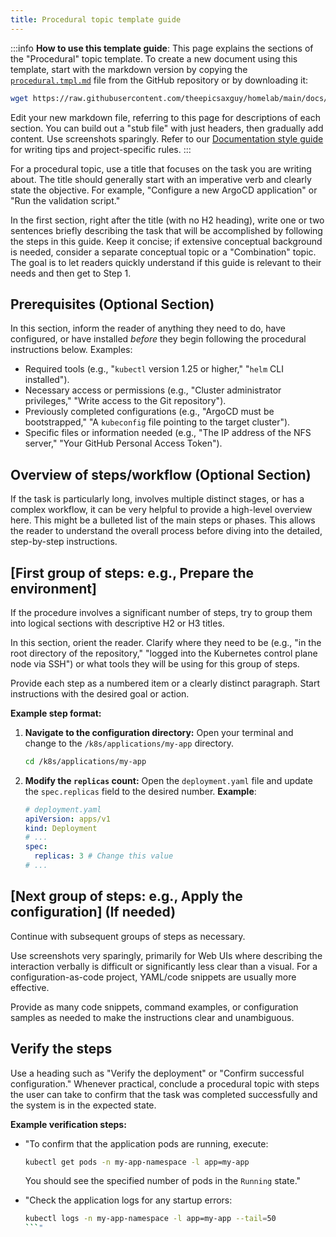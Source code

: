 ```yaml
---
title: Procedural topic template guide
---
```


:::info **How to use this template guide**: This page explains the sections of the "Procedural" topic template. To
create a new document using this template, start with the markdown version by copying the
[`procedural.tmpl.md`](https://github.com/theepicsaxguy/homelab/blob/main/docs/docs/templates/procedural.tmpl.md) file
from the GitHub repository or by downloading it:

```bash
wget https://raw.githubusercontent.com/theepicsaxguy/homelab/main/docs/docs/templates/procedural.tmpl.md -O your-procedural-guide-name.md
```

Edit your new markdown file, referring to this page for descriptions of each section. You can build out a "stub file"
with just headers, then gradually add content. Use screenshots sparingly. Refer to our
[Documentation style guide](../style-guide.mdx) for writing tips and project-specific rules. :::

For a procedural topic, use a title that focuses on the task you are writing about. The title should generally start
with an imperative verb and clearly state the objective. For example, "Configure a new ArgoCD application" or "Run the
validation script."

In the first section, right after the title (with no H2 heading), write one or two sentences briefly describing the task
that will be accomplished by following the steps in this guide. Keep it concise; if extensive conceptual background is
needed, consider a separate conceptual topic or a "Combination" topic. The goal is to let readers quickly understand if
this guide is relevant to their needs and then get to Step 1.

## Prerequisites (Optional Section)

In this section, inform the reader of anything they need to do, have configured, or have installed _before_ they begin
following the procedural instructions below. Examples:

- Required tools (e.g., "`kubectl` version 1.25 or higher," "`helm` CLI installed").
- Necessary access or permissions (e.g., "Cluster administrator privileges," "Write access to the Git repository").
- Previously completed configurations (e.g., "ArgoCD must be bootstrapped," "A `kubeconfig` file pointing to the target
  cluster").
- Specific files or information needed (e.g., "The IP address of the NFS server," "Your GitHub Personal Access Token").

## Overview of steps/workflow (Optional Section)

If the task is particularly long, involves multiple distinct stages, or has a complex workflow, it can be very helpful
to provide a high-level overview here. This might be a bulleted list of the main steps or phases. This allows the reader
to understand the overall process before diving into the detailed, step-by-step instructions.

## [First group of steps: e.g., Prepare the environment]

If the procedure involves a significant number of steps, try to group them into logical sections with descriptive H2 or
H3 titles.

In this section, orient the reader. Clarify where they need to be (e.g., "in the root directory of the repository,"
"logged into the Kubernetes control plane node via SSH") or what tools they will be using for this group of steps.

Provide each step as a numbered item or a clearly distinct paragraph. Start instructions with the desired goal or
action.

**Example step format:**

1. **Navigate to the configuration directory:** Open your terminal and change to the `/k8s/applications/my-app`
   directory.

   ```bash
   cd /k8s/applications/my-app
   ```

2. **Modify the `replicas` count:** Open the `deployment.yaml` file and update the `spec.replicas` field to the desired
   number. **Example**:

   ```yaml
   # deployment.yaml
   apiVersion: apps/v1
   kind: Deployment
   # ...
   spec:
     replicas: 3 # Change this value
   # ...
   ```

## [Next group of steps: e.g., Apply the configuration] (If needed)

Continue with subsequent groups of steps as necessary.

Use screenshots very sparingly, primarily for Web UIs where describing the interaction verbally is difficult or
significantly less clear than a visual. For a configuration-as-code project, YAML/code snippets are usually more
effective.

Provide as many code snippets, command examples, or configuration samples as needed to make the instructions clear and
unambiguous.

## Verify the steps

Use a heading such as "Verify the deployment" or "Confirm successful configuration." Whenever practical, conclude a
procedural topic with steps the user can take to confirm that the task was completed successfully and the system is in
the expected state.

**Example verification steps:**

- "To confirm that the application pods are running, execute:

  ```bash
  kubectl get pods -n my-app-namespace -l app=my-app
  ```

  You should see the specified number of pods in the `Running` state."

- "Check the application logs for any startup errors:

  ````bash
  kubectl logs -n my-app-namespace -l app=my-app --tail=50
  ```"
  ````
